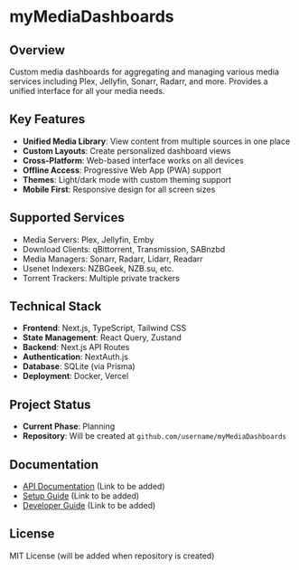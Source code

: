 # myMediaDashboards

## Overview
Custom media dashboards for aggregating and managing various media services including Plex, Jellyfin, Sonarr, Radarr, and more. Provides a unified interface for all your media needs.

## Key Features
- **Unified Media Library**: View content from multiple sources in one place
- **Custom Layouts**: Create personalized dashboard views
- **Cross-Platform**: Web-based interface works on all devices
- **Offline Access**: Progressive Web App (PWA) support
- **Themes**: Light/dark mode with custom theming support
- **Mobile First**: Responsive design for all screen sizes

## Supported Services
- Media Servers: Plex, Jellyfin, Emby
- Download Clients: qBittorrent, Transmission, SABnzbd
- Media Managers: Sonarr, Radarr, Lidarr, Readarr
- Usenet Indexers: NZBGeek, NZB.su, etc.
- Torrent Trackers: Multiple private trackers

## Technical Stack
- **Frontend**: Next.js, TypeScript, Tailwind CSS
- **State Management**: React Query, Zustand
- **Backend**: Next.js API Routes
- **Authentication**: NextAuth.js
- **Database**: SQLite (via Prisma)
- **Deployment**: Docker, Vercel

## Project Status
- **Current Phase**: Planning
- **Repository**: Will be created at `github.com/username/myMediaDashboards`

## Documentation
- [API Documentation](#) (Link to be added)
- [Setup Guide](#) (Link to be added)
- [Developer Guide](#) (Link to be added)

## License
MIT License (will be added when repository is created)
